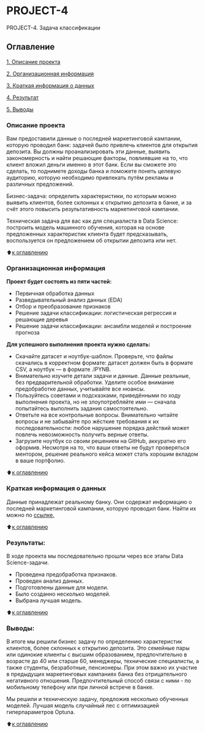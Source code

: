 # PROJECT-4
PROJECT-4. Задача классификации
## Оглавление
[1. Описание проекта](https://github.com/BNastya8/PROJECT-4#%D0%BE%D0%BF%D0%B8%D1%81%D0%B0%D0%BD%D0%B8%D0%B5-%D0%BF%D1%80%D0%BE%D0%B5%D0%BA%D1%82%D0%B0)

[2. Организационная информация](https://github.com/BNastya8/PROJECT-4#%D0%BE%D1%80%D0%B3%D0%B0%D0%BD%D0%B8%D0%B7%D0%B0%D1%86%D0%B8%D0%BE%D0%BD%D0%BD%D0%B0%D1%8F-%D0%B8%D0%BD%D1%84%D0%BE%D1%80%D0%BC%D0%B0%D1%86%D0%B8%D1%8F)

[3. Краткая информация о данных](https://github.com/BNastya8/PROJECT-4#%D0%BA%D1%80%D0%B0%D1%82%D0%BA%D0%B0%D1%8F-%D0%B8%D0%BD%D1%84%D0%BE%D1%80%D0%BC%D0%B0%D1%86%D0%B8%D1%8F-%D0%BE-%D0%B4%D0%B0%D0%BD%D0%BD%D1%8B%D1%85)

[4. Результат](https://github.com/BNastya8/PROJECT-4#%D1%80%D0%B5%D0%B7%D1%83%D0%BB%D1%8C%D1%82%D0%B0%D1%82%D1%8B)

[5. Выводы](https://github.com/BNastya8/PROJECT-4#%D0%B2%D1%8B%D0%B2%D0%BE%D0%B4%D1%8B)

### Описание проекта
Вам предоставили данные о последней маркетинговой кампании, которую проводил банк: задачей было привлечь клиентов для открытия депозита. Вы должны проанализировать эти данные, выявить закономерность и найти решающие факторы, повлиявшие на то, что клиент вложил деньги именно в этот банк. Если вы сможете это сделать, то поднимете доходы банка и поможете понять целевую аудиторию, которую необходимо привлекать путём рекламы и различных предложений.

Бизнес-задача: определить характеристики, по которым можно выявить клиентов, более склонных к открытию депозита в банке, и за счёт этого повысить результативность маркетинговой кампании.

Техническая задача для вас как для специалиста в Data Science: построить модель машинного обучения, которая на основе предложенных характеристик клиента будет предсказывать, воспользуется он предложением об открытии депозита или нет.

:arrow_up:[к оглавлению](https://github.com/BNastya8/PROJECT-4#%D0%BE%D0%B3%D0%BB%D0%B0%D0%B2%D0%BB%D0%B5%D0%BD%D0%B8%D0%B5)

### Организационная информация
**Проект будет состоять из пяти частей:**
- Первичная обработка данных
- Разведывательный анализ данных (EDA)
- Отбор и преобразование признаков
- Решение задачи классификации: логистическая регрессия и решающие деревья
- Решение задачи классификации: ансамбли моделей и построение прогноза

**Для успешного выполнения проекта нужно сделать:**
- Скачайте датасет и ноутбук-шаблон. Проверьте, что файлы скачались в корректном формате: датасет должен быть в формате CSV, а ноутбук — в формате .IPYNB.
- Внимательно изучите детали задачи и данные. Данные реальные, без предварительной обработки. Уделите особое внимание предобработке данных, учитывайте все нюансы.
- Пользуйтесь советами и подсказками, приведёнными по ходу выполнения проекта, но не злоупотребляйте ими — сначала попытайтесь выполнить задания самостоятельно. 
- Ответьте на все контрольные вопросы. Внимательно читайте вопросы и не забывайте про жёсткие требования к их последовательности: любое нарушение порядка действий может повлечь невозможность получить верные ответы.
- Загрузите ноутбук со своим решением на GitHub, аккуратно его оформив. Несмотря на то, что ваши ответы не будут проверяться ментором, решение реального кейса может стать хорошим вкладом в ваше портфолио.

:arrow_up:[к оглавлению](https://github.com/BNastya8/PROJECT-4#%D0%BE%D0%B3%D0%BB%D0%B0%D0%B2%D0%BB%D0%B5%D0%BD%D0%B8%D0%B5)

### Краткая информация о данных
Данные принадлежат реальному банку. Они содержат информацию о последней маркетинговой кампании, которую проводил банк. Найти их можно по [ссылке.](https://lms-cdn.skillfactory.ru/assets/courseware/v1/dab91dc74eb3cb684755123d224d262b/asset-v1:SkillFactory+DST-3.0+28FEB2021+type@asset+block/bank_fin.zip)
  
:arrow_up:[к оглавлению](https://github.com/BNastya8/PROJECT-4#%D0%BE%D0%B3%D0%BB%D0%B0%D0%B2%D0%BB%D0%B5%D0%BD%D0%B8%D0%B5)


### Результаты:  
В ходе проекта мы последовательно прошли через все этапы Data Science-задачи. 
* Проведена предобработка признаков.
* Проведен анализ данных.
* Подготовлены данные для модели.
* Было созданно несколько моделей.
* Выбрана лучшая модель.

:arrow_up:[к оглавлению](https://github.com/BNastya8/PROJECT_1_HeadHunter/edit/main/README.mdd##Оглавление)


### Выводы:  
В итоге мы решили бизнес задачу по определению характеристик клиентов, более склонных к открытию депозита. Это семейные пары или одинокие клиенты с высшим образованием, предпочтительно в возрасте до 40 или старше 60, менеджеры, технические специалисты, а также студенты, безработные, пенсионеры. При этом важно их участие в предыдущих маркетинговых кампаниях банка без отрицательного негативного отношения. Предпочтительный способ связи с ними - по мобильному телефону или при личной встрече в банке.

Мы решили и техническую задачу, предложив несколько обученных моделей. Лучшая модель случайный лес с оптимизацией гиперпараметров Optuna.

:arrow_up:[к оглавлению](https://github.com/BNastya8/PROJECT_1_HeadHunter/edit/main/README.mdd##Оглавление)
